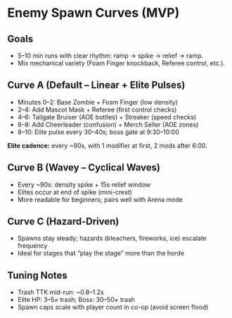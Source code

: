 # Enemy Spawn Curves (MVP)

## Goals
- 5–10 min runs with clear rhythm: ramp → spike → relief → ramp.
- Mix mechanical variety (Foam Finger knockback, Referee control, etc.).

## Curve A (Default – Linear + Elite Pulses)
- Minutes 0–2: Base Zombie + Foam Finger (low density)
- 2–4: Add Mascot Mask + Referee (first control checks)
- 4–6: Tailgate Bruiser (AOE bottles) + Streaker (speed checks)
- 6–8: Add Cheerleader (confusion) + Merch Seller (AOE zones)
- 8–10: Elite pulse every 30–40s; boss gate at 9:30–10:00

**Elite cadence:** every ~90s, with 1 modifier at first, 2 mods after 6:00.

## Curve B (Wavey – Cyclical Waves)
- Every ~90s: density spike + 15s relief window
- Elites occur at end of spike (mini-crest)
- More readable for beginners; pairs well with Arena mode

## Curve C (Hazard-Driven)
- Spawns stay steady; hazards (bleachers, fireworks, ice) escalate frequency
- Ideal for stages that “play the stage” more than the horde

## Tuning Notes
- Trash TTK mid-run: ~0.8–1.2s
- Elite HP: 3–5× trash; Boss: 30–50× trash
- Spawn caps scale with player count in co-op (avoid screen flood)

